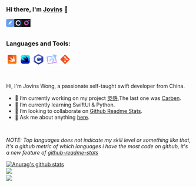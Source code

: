 ### Hi there, I'm [Jovins](https://jovins.cn/) 👋

<a href="http://jovins.cn/">
  <img align="left" alt="Jovins Wong | Blog" width="22px" src="https://raw.githubusercontent.com/jovins/jovins/master/assets/jovinsblog.png" />
</a>
<a href="https://apps.apple.com/cn/app/id1177925868">
  <img align="left" alt="AJovins Wong | Carben" width="22px" src="https://raw.githubusercontent.com/jovins/jovins/master/assets/jovinscarben.png" />
</a>
<a href="https://apps.apple.com/cn/app/id1478843357">
  <img align="left" alt="Jovins Wong | Fideo" width="22px" src="https://raw.githubusercontent.com/jovins/jovins/master/assets/jovinsfideo.png" />
</a>

<br />
<br />

### Languages and Tools:

<code><img height="32" src="https://raw.githubusercontent.com/jovins/jovins/master/assets/jovinsswift.png"></code>
<code><img height="32" src="https://raw.githubusercontent.com/jovins/jovins/master/assets/jovinsswiftui.png"></code>
<code><img height="32" src="https://raw.githubusercontent.com/jovins/jovins/master/assets/jovinsobjective.png"></code>
<code><img height="32" src="https://raw.githubusercontent.com/jovins/jovins/master/assets/jovinsxcode.png"></code>
<code><img height="32" src="https://raw.githubusercontent.com/jovins/jovins/master/assets/jovinsgit.png"></code>   

<br />

Hi, I'm Jovins Wong, a passionate self-taught swift developer from China.

- 🔭 I’m currently working on my project [灵感](https://apps.apple.com/cn/app/id1478843357),The last one was [Carben](https://apps.apple.com/cn/app/id1177925868).
- 🌱 I’m currently learning SwiftUI & Python.
- 👯 I’m looking to collaborate on [Github Readme Stats](https://github.com/anuraghazra/github-readme-stats).
- 💬 Ask me about anything [here](https://github.com/Jovins/Jovins/issues).

<br />

*NOTE: Top languages does not indicate my skill level or something like that, it's a github metric of which languages i have the most code on github, it's a new feature of [github-readme-stats](https://github.com/anuraghazra/github-readme-stats)*

<a href="https://github.com/anuraghazra/github-readme-stats">
  <img align="center" src="https://github-readme-stats.anuraghazra1.vercel.app/api?username=Jovins&show_icons=true&include_all_commits=true&theme=radical" alt="Anurag's github stats" />
</a>

<br />

<a href="https://github.com/anuraghazra/github-readme-stats">
  <!-- Change the `github-readme-stats.anuraghazra1.vercel.app` to `github-readme-stats.vercel.app`  -->
  <img align="center" src="https://github-readme-stats.anuraghazra1.vercel.app/api/top-langs/?username=Jovins&layout=compact&theme=radical" />
</a>

<br />

<a href="https://github.com/Jovins/jovins.github.io">
  <!-- Change the `github-readme-stats.anuraghazra1.vercel.app` to `github-readme-stats.vercel.app`  -->
  <img align="center" src="https://github-readme-stats.anuraghazra1.vercel.app/api/pin/?username=Jovins&repo=jovins.github.io&theme=radical" />
</a>


<!--
**Jovins/Jovins** is a ✨ _special_ ✨ repository because its `README.md` (this file) appears on your GitHub profile.

Here are some ideas to get you started:

- 🔭 I’m currently working on ...
- 🌱 I’m currently learning ...
- 👯 I’m looking to collaborate on ...
- 🤔 I’m looking for help with ...
- 💬 Ask me about ...
- 📫 How to reach me: ...
- 😄 Pronouns: ...
- ⚡ Fun fact: ...
-->
